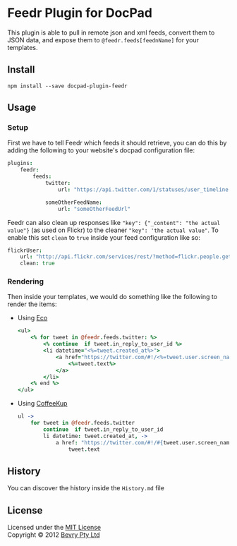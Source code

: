 # Feedr Plugin for DocPad

This plugin is able to pull in remote json and xml feeds, convert them to JSON data, and expose them to `@feedr.feeds[feednName]` for your templates.


## Install

```
npm install --save docpad-plugin-feedr
```


## Usage

### Setup

First we have to tell Feedr which feeds it should retrieve, you can do this by adding the following to your website's docpad configuration file:

``` coffeescript
plugins:
	feedr:
		feeds:
			twitter:
				url: "https://api.twitter.com/1/statuses/user_timeline.json?screen_name=balupton&count=20&include_entities=true&include_rts=true"

			someOtherFeedName:
				url: "someOtherFeedUrl"
```

Feedr can also clean up responses like `"key": {"_content": "the actual value"}` (as used on Flickr) to the cleaner `"key": 'the actual value"`. To enable this set `clean` to `true` inside your feed configuration like so:

``` coffeescript
flickrUser:
	url: "http://api.flickr.com/services/rest/?method=flickr.people.getInfo&api_key=#{FLICKR_API_KEY}&user_id=#{FLICKR_USER_ID}&format=json&nojsoncallback=1"
	clean: true
```

### Rendering

Then inside your templates, we would do something like the following to render the items:

- Using [Eco](https://github.com/sstephenson/eco)

	``` coffeescript
	<ul>
		<% for tweet in @feedr.feeds.twitter: %>
			<% continue  if tweet.in_reply_to_user_id %>
			<li datetime="<%=tweet.created_at%>">
				<a href="https://twitter.com/#!/<%=tweet.user.screen_name%>/status/<%=tweet.id_str%>" title="View on Twitter">
					<%=tweet.text%>
				</a>
			</li>
		<% end %>
	</ul>
	```

- Using [CoffeeKup](http://coffeekup.org/)

	``` coffeescript
	ul ->
		for tweet in @feedr.feeds.twitter
			continue  if tweet.in_reply_to_user_id
			li datetime: tweet.created_at, ->
				a href: "https://twitter.com/#!/#{tweet.user.screen_name}/status/#{tweet.id_str}", title: "View on Twitter", ->
					tweet.text
	```


## History

You can discover the history inside the `History.md` file


## License

Licensed under the [MIT License](http://creativecommons.org/licenses/MIT/)
<br/>Copyright &copy; 2012 [Bevry Pty Ltd](http://bevry.me)